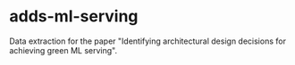 # adds-ml-serving

Data extraction for the paper "Identifying architectural design decisions for achieving green ML serving".
